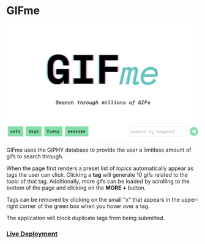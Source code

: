 # GIFme

![screenshot](assets/images/screenshot.png)

GIFme uses the GIPHY database to provide the user a limitless amount of gifs to search through. 

When the page first renders a preset list of _topics_ automatically appear as tags the user can click. Clicking a __tag__ will generate 10 gifs related to the topic of that tag. Additionally, more gifs can be loaded by scrolling to the bottom of the page and clicking on the __MORE +__ button. 

Tags can be removed by clicking on the small "x" that appears in the upper-right corner of the green box when you hover over a tag. 

The application will block duplicate tags from being submitted. 

### [Live Deployment](https://adj-dev.github.io/GIFme/)



